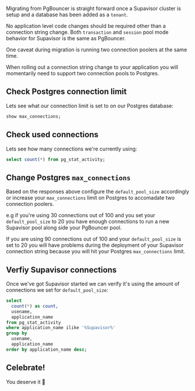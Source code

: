 Migrating from PgBouncer is straight forward once a Supavisor cluster is setup and a database has been added as a `tenant`.

No application level code changes should be required other than a connection string change. Both `transaction` and `session` pool mode behavior for Supavisor is the same as PgBouncer.

One caveat during migration is running two connection poolers at the same time.

When rolling out a connection string change to your application you will momentarily need to support two connection pools to Postgres.

## Check Postgres connection limit

Lets see what our connection limit is set to on our Postgres database:

```sql
show max_connections;
```

## Check used connections

Lets see how many connections we're currently using:

```sql
select count(*) from pg_stat_activity;
```

## Change Postgres `max_connections`

Based on the responses above configure the `default_pool_size` accordingly or increase your `max_connections` limit on Postgres to accomadate two connection poolers.

e.g if you're using 30 connections out of 100 and you set your `default_pool_size` to 20 you have enough connections to run a new Supavisor pool along side your PgBouncer pool.

If you are using 90 connections out of 100 and your `default_pool_size` is set to 20 you will have problems during the deployment of your Supavisor connection string because you will hit your Postgres `max_connections` limit.

## Verfiy Supavisor connections

Once we've got Supavisor started we can verify it's using the amount of connections we set for `default_pool_size`:

```sql
select
  count(*) as count,
  usename,
  application_name
from pg_stat_activity
where application_name ilike '%Supavisor%'
group by
  usename,
  application_name
order by application_name desc;
```

## Celebrate!

You deserve it 🤙
